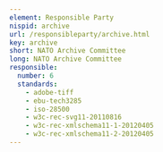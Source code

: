 ```yaml
---
element: Responsible Party
nispid: archive
url: /responsibleparty/archive.html
key: archive
short: NATO Archive Committee
long: NATO Archive Committee
responsible:
  number: 6
  standards:
    - adobe-tiff
    - ebu-tech3285
    - iso-28500
    - w3c-rec-svg11-20110816
    - w3c-rec-xmlschema11-1-20120405
    - w3c-rec-xmlschema11-2-20120405
---
```

